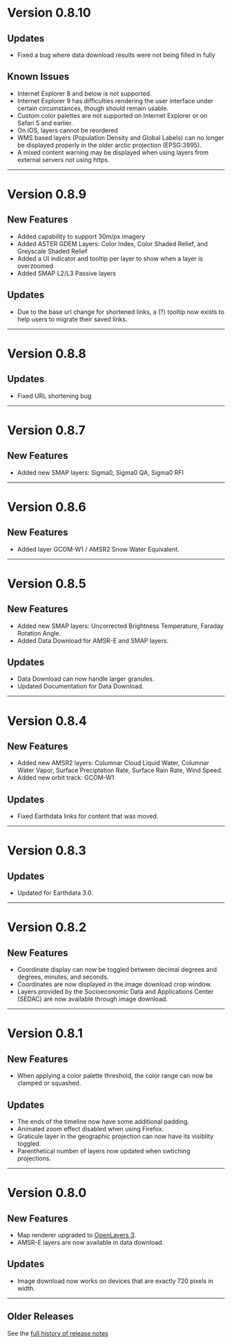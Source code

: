 <input type="hidden" autofocus>

# Version 0.8.10

## Updates

* Fixed a bug where data download results were not being filled in fully

## Known Issues

* Internet Explorer 8 and below is not supported.
* Internet Explorer 9 has difficulties rendering the user interface under
  certain circumstances, though should remain usable.
* Custom color palettes are not supported on Internet Explorer or on Safari 5
  and earlier.
* On iOS, layers cannot be reordered
* WMS based layers (Population Density and Global Labels) can no longer be
  displayed properly in the older arctic projection (EPSG:3995).
* A mixed content warning may be displayed when using layers from external
  servers not using https.

---

# Version 0.8.9

## New Features

* Added capability to support 30m/px imagery
* Added ASTER GDEM Layers: Color Index, Color Shaded Relief, and Greyscale Shaded Relief
* Added a UI indicator and tooltip per layer to show when a layer is overzoomed
* Added SMAP L2/L3 Passive layers

## Updates

* Due to the base url change for shortened links, a (?) tooltip now exists to help users to migrate their saved links.

---

# Version 0.8.8

## Updates

* Fixed URL shortening bug

---

# Version 0.8.7

## New Features

* Added new SMAP layers: Sigma0, Sigma0 QA, Sigma0 RFI 

---

# Version 0.8.6

## New Features

* Added layer GCOM-W1 / AMSR2 Snow Water Equivalent.

---

# Version 0.8.5

## New Features

* Added new SMAP layers: Uncorrected Brightness Temperature, Faraday Rotation Angle.
* Added Data Download for AMSR-E and SMAP layers.

## Updates

* Data Download can now handle larger granules.
* Updated Documentation for Data Download.

---

# Version 0.8.4

## New Features

* Added new AMSR2 layers: Columnar Cloud Liquid Water, Columnar Water Vapor, Surface Preciptation Rate, Surface Rain Rate, Wind Speed.
* Added new orbit track: GCOM-W1

## Updates

* Fixed Earthdata links for content that was moved.

---

# Version 0.8.3

## Updates

* Updated for Earthdata 3.0.

---

# Version 0.8.2

## New Features

* Coordinate display can now be toggled between decimal degrees and
degrees, minutes, and seconds.
* Coordinates are now displayed in the image download crop window.
* Layers provided by the Socioeconomic Data and Applications Center (SEDAC)
are now available through image download.

---

# Version 0.8.1

## New Features

* When applying a color palette threshold, the color range can now be clamped
or squashed.

## Updates

* The ends of the timeline now have some additional padding.
* Animated zoom effect disabled when using Firefox.
* Graticule layer in the geographic projection can now have its visiblity
toggled.
* Parenthetical number of layers now updated when swtiching projections.

---

# Version 0.8.0

## New Features

* Map renderer upgraded to [OpenLayers 3](http://openlayers.org/).
* AMSR-E layers are now available in data download.

## Updates

* Image download now works on devices that are exactly 720 pixels in width.

---

## Older Releases

See the <a href='https://github.com/nasa-gibs/worldview/releases' target='_blank'>
full history of release notes</a>
